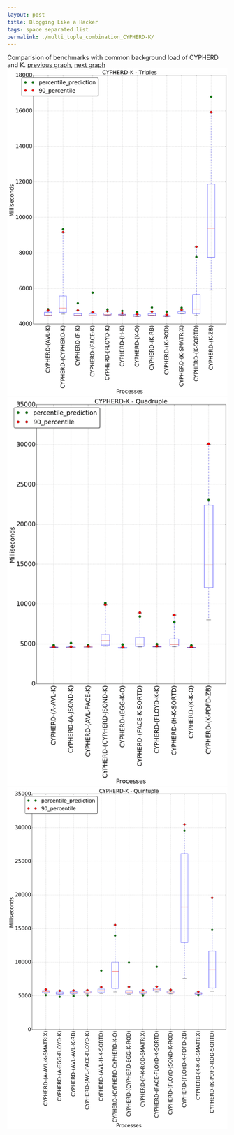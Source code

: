 ```yaml
---
layout: post
title: Blogging Like a Hacker
tags: space separated list
permalink: ./multi_tuple_combination_CYPHERD-K/
---
```


Comparision of benchmarks with common background load of CYPHERD and K.
[previous graph](./multi_tuple_combination_CYPHERD-JSOND/), [next graph](./multi_tuple_combination_CYPHERD-O/)
<img src="./images/triple/CYPHERD/CYPHERD-K_box.png" alt="graph figure"><img src="./images/quadruple/CYPHERD/CYPHERD-K_box.png" alt="graph figure"><img src="./images/quintuple/CYPHERD/CYPHERD-K_box.png" alt="graph figure">
